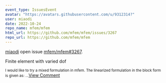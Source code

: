 ```yaml
---
event_type: IssuesEvent
avatar: "https://avatars.githubusercontent.com/u/9312314?"
user: miaodi
date: 2022-10-24
repo_name: mfem/mfem
html_url: https://github.com/mfem/mfem/issues/3267
repo_url: https://github.com/mfem/mfem
---
```


<a href='https://github.com/miaodi' target='_blank'>miaodi</a> open issue <a href='https://github.com/mfem/mfem/issues/3267' target='_blank'>mfem/mfem#3267</a>.

<p>Finite element with varied dof</p><small>I would like to try a mixed formulation in mfem. The linearized formulation in the block form is given as:...</small><a href='https://github.com/mfem/mfem/issues/3267' target='_blank'>View Comment</a>